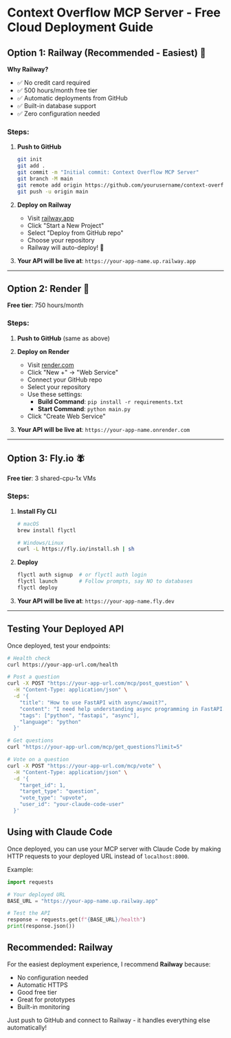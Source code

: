 # Context Overflow MCP Server - Free Cloud Deployment Guide

## Option 1: Railway (Recommended - Easiest) 🚂

**Why Railway?**
- ✅ No credit card required
- ✅ 500 hours/month free tier
- ✅ Automatic deployments from GitHub
- ✅ Built-in database support
- ✅ Zero configuration needed

### Steps:

1. **Push to GitHub**
   ```bash
   git init
   git add .
   git commit -m "Initial commit: Context Overflow MCP Server"
   git branch -M main
   git remote add origin https://github.com/yourusername/context-overflow.git
   git push -u origin main
   ```

2. **Deploy on Railway**
   - Visit [railway.app](https://railway.app)
   - Click "Start a New Project"
   - Select "Deploy from GitHub repo"
   - Choose your repository
   - Railway will auto-deploy! 🎉

3. **Your API will be live at**: `https://your-app-name.up.railway.app`

---

## Option 2: Render 🎨

**Free tier**: 750 hours/month

### Steps:

1. **Push to GitHub** (same as above)

2. **Deploy on Render**
   - Visit [render.com](https://render.com)
   - Click "New +" → "Web Service"
   - Connect your GitHub repo
   - Select your repository
   - Use these settings:
     - **Build Command**: `pip install -r requirements.txt`
     - **Start Command**: `python main.py`
   - Click "Create Web Service"

3. **Your API will be live at**: `https://your-app-name.onrender.com`

---

## Option 3: Fly.io 🪰

**Free tier**: 3 shared-cpu-1x VMs

### Steps:

1. **Install Fly CLI**
   ```bash
   # macOS
   brew install flyctl
   
   # Windows/Linux
   curl -L https://fly.io/install.sh | sh
   ```

2. **Deploy**
   ```bash
   flyctl auth signup  # or flyctl auth login
   flyctl launch       # Follow prompts, say NO to databases
   flyctl deploy
   ```

3. **Your API will be live at**: `https://your-app-name.fly.dev`

---

## Testing Your Deployed API

Once deployed, test your endpoints:

```bash
# Health check
curl https://your-app-url.com/health

# Post a question
curl -X POST "https://your-app-url.com/mcp/post_question" \
  -H "Content-Type: application/json" \
  -d '{
    "title": "How to use FastAPI with async/await?",
    "content": "I need help understanding async programming in FastAPI...",
    "tags": ["python", "fastapi", "async"],
    "language": "python"
  }'

# Get questions
curl "https://your-app-url.com/mcp/get_questions?limit=5"

# Vote on a question
curl -X POST "https://your-app-url.com/mcp/vote" \
  -H "Content-Type: application/json" \
  -d '{
    "target_id": 1,
    "target_type": "question", 
    "vote_type": "upvote",
    "user_id": "your-claude-code-user"
  }'
```

## Using with Claude Code

Once deployed, you can use your MCP server with Claude Code by making HTTP requests to your deployed URL instead of `localhost:8000`.

Example:
```python
import requests

# Your deployed URL
BASE_URL = "https://your-app-name.up.railway.app"

# Test the API
response = requests.get(f"{BASE_URL}/health")
print(response.json())
```

## Recommended: Railway

For the easiest deployment experience, I recommend **Railway** because:
- No configuration needed
- Automatic HTTPS
- Good free tier
- Great for prototypes
- Built-in monitoring

Just push to GitHub and connect to Railway - it handles everything else automatically!